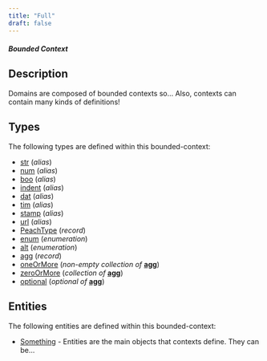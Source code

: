 ```yaml
---
title: "Full"
draft: false
---
```


#### _Bounded Context_

## Description
Domains are composed of bounded contexts so...
Also, contexts can contain many kinds of definitions!

## Types
The following types are defined within this bounded-context:

* [str](types/str) (_alias_)
* [num](types/num) (_alias_)
* [boo](types/boo) (_alias_)
* [indent](types/indent) (_alias_)
* [dat](types/dat) (_alias_)
* [tim](types/tim) (_alias_)
* [stamp](types/stamp) (_alias_)
* [url](types/url) (_alias_)
* [PeachType](types/peachtype) (_record_)
* [enum](types/enum) (_enumeration_)
* [alt](types/alt) (_enumeration_)
* [agg](types/agg) (_record_)
* [oneOrMore](types/oneormore) (_non-empty collection of_ [**agg**](types/agg))
* [zeroOrMore](types/zeroormore) (_collection of_ [**agg**](types/agg))
* [optional](types/optional) (_optional of_ [**agg**](types/agg))

## Entities
The following entities are defined within this bounded-context:

* [Something](entities/something) - Entities are the main objects that contexts define. They can be...